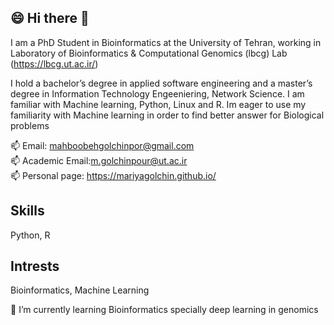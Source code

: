 ## 😄 Hi there 👋

I am a PhD Student in Bioinformatics  at the University of Tehran, working in Laboratory of Bioinformatics & Computational Genomics (lbcg) Lab (https://lbcg.ut.ac.ir/)

I hold a bachelor’s degree in applied software engineering and a master’s degree in Information Technology Engeeniering, Network Science. I am familiar with Machine learning, Python, Linux and R. Im eager to use my familiarity with Machine learning in order to find better answer for Biological problems

📫 Email: mahboobehgolchinpor@gmail.com
<br>
📫 Academic Email:m.golchinpour@ut.ac.ir
<br>
📫 Personal page: https://mariyagolchin.github.io/


## Skills
Python, R

## Intrests
Bioinformatics, Machine Learning

🌱 I’m currently learning Bioinformatics specially deep learning in genomics

<!--
**mariyagolchin/mariyagolchin** is a ✨ _special_ ✨ repository because its `README.md` (this file) appears on your GitHub profile.

Here are some ideas to get you started:

- 🔭 I’m currently working on ...
- 🌱 I’m currently learning ...
- 👯 I’m looking to collaborate on ...
- 🤔 I’m looking for help with ...
- 💬 Ask me about ...
- 📫 How to reach me: ...
- 😄 Pronouns: ...
- ⚡ Fun fact: ...
-->
